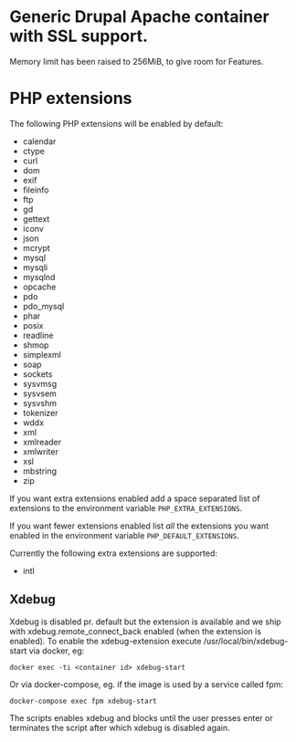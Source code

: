 
# Generic Drupal Apache container with SSL support.

Memory limit has been raised to 256MiB, to give room for Features.

# PHP extensions

The following PHP extensions will be enabled by default:

 * calendar
 * ctype
 * curl
 * dom
 * exif
 * fileinfo
 * ftp
 * gd
 * gettext
 * iconv
 * json
 * mcrypt
 * mysql
 * mysqli
 * mysqlnd
 * opcache
 * pdo
 * pdo_mysql
 * phar
 * posix
 * readline
 * shmop
 * simplexml
 * soap
 * sockets
 * sysvmsg
 * sysvsem
 * sysvshm
 * tokenizer
 * wddx
 * xml
 * xmlreader
 * xmlwriter
 * xsl
 * mbstring
 * zip

If you want extra extensions enabled add a space separated list of
extensions to the environment variable `PHP_EXTRA_EXTENSIONS`.

If you want fewer extensions enabled list _all_ the extensions you
want enabled in the environment variable `PHP_DEFAULT_EXTENSIONS`.

Currently the following extra extensions are supported:

 * intl

## Xdebug
Xdebug is disabled pr. default but the extension is available and
we ship with xdebug.remote_connect_back enabled (when the extension
is enabled). To enable the xdebug-extension execute
/usr/local/bin/xdebug-start via docker, eg:
```
docker exec -ti <container id> xdebug-start
```

Or via docker-compose, eg. if the image is used by a service called
fpm:
```
docker-compose exec fpm xdebug-start
```

The scripts enables xdebug and blocks until the user presses enter
or terminates the script after which xdebug is disabled again.
